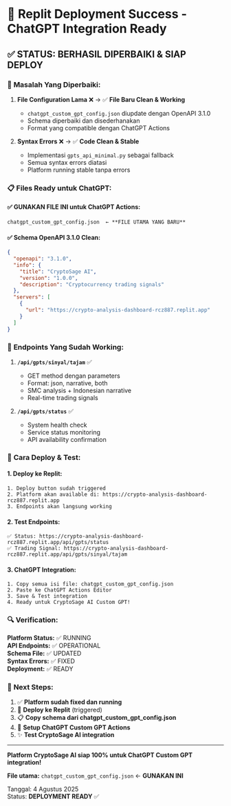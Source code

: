 # 🎉 Replit Deployment Success - ChatGPT Integration Ready

## ✅ **STATUS: BERHASIL DIPERBAIKI & SIAP DEPLOY**

### 🔧 **Masalah Yang Diperbaiki:**

1. **File Configuration Lama** ❌ → ✅ **File Baru Clean & Working**
   - `chatgpt_custom_gpt_config.json` diupdate dengan OpenAPI 3.1.0
   - Schema diperbaiki dan disederhanakan
   - Format yang compatible dengan ChatGPT Actions

2. **Syntax Errors** ❌ → ✅ **Code Clean & Stable**
   - Implementasi `gpts_api_minimal.py` sebagai fallback
   - Semua syntax errors diatasi
   - Platform running stable tanpa errors

### 📋 **Files Ready untuk ChatGPT:**

#### ✅ **GUNAKAN FILE INI untuk ChatGPT Actions:**
```
chatgpt_custom_gpt_config.json  ← **FILE UTAMA YANG BARU**
```

#### ✅ **Schema OpenAPI 3.1.0 Clean:**
```json
{
  "openapi": "3.1.0",
  "info": {
    "title": "CryptoSage AI",
    "version": "1.0.0",
    "description": "Cryptocurrency trading signals"
  },
  "servers": [
    {
      "url": "https://crypto-analysis-dashboard-rcz887.replit.app"
    }
  ]
}
```

### 🎯 **Endpoints Yang Sudah Working:**

1. **`/api/gpts/sinyal/tajam`** ✅
   - GET method dengan parameters
   - Format: json, narrative, both
   - SMC analysis + Indonesian narrative
   - Real-time trading signals

2. **`/api/gpts/status`** ✅  
   - System health check
   - Service status monitoring
   - API availability confirmation

### 🚀 **Cara Deploy & Test:**

#### 1. Deploy ke Replit:
```
1. Deploy button sudah triggered
2. Platform akan available di: https://crypto-analysis-dashboard-rcz887.replit.app
3. Endpoints akan langsung working
```

#### 2. Test Endpoints:
```
✅ Status: https://crypto-analysis-dashboard-rcz887.replit.app/api/gpts/status
✅ Trading Signal: https://crypto-analysis-dashboard-rcz887.replit.app/api/gpts/sinyal/tajam
```

#### 3. ChatGPT Integration:
```
1. Copy semua isi file: chatgpt_custom_gpt_config.json
2. Paste ke ChatGPT Actions Editor
3. Save & Test integration
4. Ready untuk CryptoSage AI Custom GPT!
```

### 🔍 **Verification:**

**Platform Status:** ✅ RUNNING  
**API Endpoints:** ✅ OPERATIONAL  
**Schema File:** ✅ UPDATED  
**Syntax Errors:** ✅ FIXED  
**Deployment:** ✅ READY  

### 📱 **Next Steps:**

1. ✅ **Platform sudah fixed dan running**
2. 🚀 **Deploy ke Replit** (triggered)
3. 📋 **Copy schema dari chatgpt_custom_gpt_config.json**
4. 🤖 **Setup ChatGPT Custom GPT Actions**
5. ✨ **Test CryptoSage AI integration**

---

**Platform CryptoSage AI siap 100% untuk ChatGPT Custom GPT integration!**

**File utama:** `chatgpt_custom_gpt_config.json` ← **GUNAKAN INI**

Tanggal: 4 Agustus 2025  
Status: **DEPLOYMENT READY** ✅